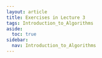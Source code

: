 ```yaml
---
layout: article
title: Exercises in Lecture 3
tags: Introduction_to_Algorithms
aside:
  toc: true
sidebar:
  nav: Introduction_to_Algorithms
---
```



<!--more-->
